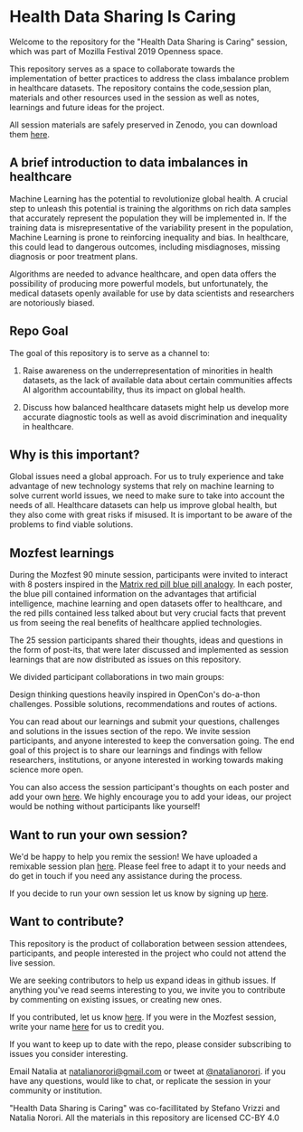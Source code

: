 # Health Data Sharing Is Caring

Welcome to the repository for the "Health Data Sharing is Caring" session, which was part of  Mozilla Festival 2019 Openness space. 

This repository serves as a space to collaborate towards the implementation of better practices to address the class imbalance problem in healthcare datasets. The repository contains the code,session plan,  materials and other resources used in the session as well as notes, learnings and future ideas for the project. 

All session materials are safely preserved in Zenodo, you can download them [here](https://zenodo.org/record/3519870#.XcCfRUVKhZ1). 

## A brief introduction to data imbalances in healthcare 

Machine Learning has the potential to revolutionize global health. A crucial step to unleash this potential is training the algorithms on rich data samples that accurately represent the population they will be implemented in.  If the training data is misrepresentative of the variability present in the population, Machine Learning is prone to reinforcing  inequality and bias. In healthcare, this could lead to dangerous outcomes, including misdiagnoses, missing diagnosis or poor treatment plans.

Algorithms are needed to advance healthcare, and open data offers the possibility of producing more powerful models, but unfortunately, the medical datasets openly available for use by data scientists and  researchers are notoriously biased. 

## Repo Goal 

The goal of this repository is to serve as a channel to: 
1. Raise awareness on the underrepresentation of minorities in health datasets, as the lack of available data about certain communities affects AI algorithm accountability, thus its impact on global health. 

2. Discuss how balanced healthcare datasets might help us develop more accurate diagnostic tools as well as avoid discrimination and inequality in healthcare. 

## Why is this important? 

 Global issues need a global approach. For us to truly experience and take advantage of new technology systems that rely on machine learning to solve current world issues, we need to make sure to take into account the needs of all. Healthcare datasets can help us improve global health, but they also come with great risks if misused. It is important to be aware of the problems to find viable solutions. 
 
 ## Mozfest learnings 
 
 During the Mozfest 90 minute session, participants were invited to interact with 8 posters inspired in the [Matrix red pill blue pill analogy](https://en.wikipedia.org/wiki/Red_pill_and_blue_pill). In each poster, the blue pill contained information on the advantages that artificial intelligence, machine learning and open datasets offer to healthcare, and the red pills contained less talked about but very crucial facts that prevent us from seeing the real benefits of healthcare applied technologies.  

The 25 session participants shared their thoughts, ideas and questions in the form of post-its, that were later discussed and implemented as session learnings that are now distributed as issues on this repository. 

We divided participant collaborations in two main groups:

Design thinking questions heavily inspired in OpenCon's do-a-thon challenges. 
Possible solutions, recommendations and routes of actions. 

You can read about our learnings and submit your questions, challenges and solutions in the issues section of the repo. We invite session participants, and anyone interested to keep the conversation going. The end goal of this project is to share our learnings and findings with fellow researchers,  institutions, or anyone interested in working towards making science more open. 

You can also access the session participant's thoughts on each poster and add your own [here](https://github.com/natalianorori/HealthDataSharingIsCaring/issues/11). We highly encourage you to add your ideas, our project would be nothing without participants like yourself! 

## Want to run your own session? 

We'd be happy to help you remix the session! We have uploaded a remixable session plan [here](https://github.com/natalianorori/HealthDataSharingIsCaring/blob/master/Session%20plan%20-%20Health%20Data%20Sharing%20is%20Caring.pdf). Please feel free to adapt it to your needs and do get in touch if you need any assistance during the process. 

If you decide to run your own session let us know by signing up [here](https://github.com/natalianorori/HealthDataSharingIsCaring/issues/10).

## Want to contribute? 

This repository is the  product of collaboration between session attendees, participants, and people interested in the project who could not attend the live session.

We are seeking contributors to help us expand ideas in github issues.  If anything you've read seems interesting to you,  we invite you to contribute by commenting on existing issues, or creating new ones. 

If you contributed, let us know [here](https://github.com/natalianorori/HealthDataSharingIsCaring/issues/10). If you were in the Mozfest session, write your name [here](https://github.com/natalianorori/HealthDataSharingIsCaring/issues/10) for us to credit you. 

If you want to keep up to date with the repo, please consider subscribing to issues you consider interesting. 

Email Natalia at natalianorori@gmail.com or tweet at [@natalianorori](https://twitter.com/natalianorori).
if you have any questions, would like to chat, or replicate the session in your community or institution. 

"Health Data Sharing is Caring" was co-facillitated by Stefano Vrizzi and Natalia Norori. All the materials in this repository are licensed CC-BY 4.0  


 
 






